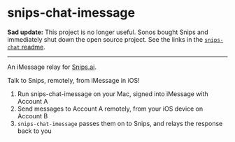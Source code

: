 # snips-chat-imessage

**Sad update:** This project is no longer useful. Sonos bought Snips and
immediately shut down the open source project. See the links in the
[`snips-chat` readme](https://github.com/rfletcher/snips-chat).

* * *

An iMessage relay for [Snips.ai](https://snips.ai).

Talk to Snips, remotely, from iMessage in iOS!

1. Run snips-chat-imessage on your Mac, signed into iMessage with Account A
2. Send messages to Account A remotely, from your iOS device on Account B
3. `snips-chat-imessage` passes them on to Snips, and relays the response back
   to you
